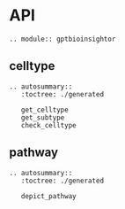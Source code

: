 # API

```{eval-rst}
.. module:: gptbioinsightor
```

## celltype

```{eval-rst}
.. autosummary::
   :toctree: ./generated

   get_celltype
   get_subtype
   check_celltype
```


## pathway

```{eval-rst}
.. autosummary::
   :toctree: ./generated

   depict_pathway
```

